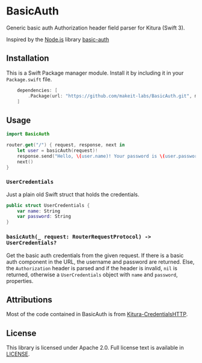 # BasicAuth

Generic basic auth Authorization header field parser for Kitura (Swift 3).

Inspired by the [Node.js](https://nodejs.org/en/) library [basic-auth](https://github.com/jshttp/basic-auth)

## Installation

This is a Swift Package manager module. Install it by including it in your
`Package.swift` file.

```swift
    dependencies: [
        .Package(url: "https://github.com/makeit-labs/BasicAuth.git", majorVersion: 1, minor: 0)
    ]
```

## Usage

```swift
import BasicAuth

router.get("/") { request, response, next in
    let user = basicAuth(request)!
    response.send("Hello, \(user.name)! Your password is \(user.password)!!")
    next()
}
```

### `UserCredentials`

Just a plain old Swift struct that holds the credentials.

```swift
public struct UserCredentials {
    var name: String
    var password: String
}
```

### `basicAuth(_ request: RouterRequestProtocol) -> UserCredentials?`

Get the basic auth credentials from the given request. If there is a basic auth
component in the URL, the username and password are returned. Else, the
`Authorization` header is parsed and if the header is invalid, `nil` is
returned, otherwise a `UserCredentials` object with `name` and `password`,
properties.

## Attributions

Most of the code contained in BasicAuth is from [Kitura-CredentialsHTTP](https://github.com/IBM-Swift/Kitura-CredentialsHTTP).

## License

This library is licensed under Apache 2.0. Full license text is available in
[LICENSE](LICENSE).
